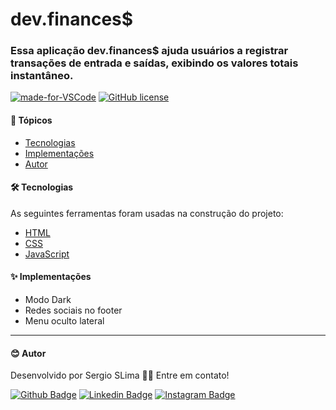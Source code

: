 # dev.finances$
### Essa aplicação dev.finances$ ajuda usuários a registrar transações de entrada e saídas, exibindo os valores totais instantâneo.
[![made-for-VSCode](https://img.shields.io/badge/Made%20for-VSCode-1f425f.svg)](https://code.visualstudio.com/)
[![GitHub license](https://img.shields.io/github/license/Naereen/StrapDown.js.svg)](https://github.com/Naereen/StrapDown.js/blob/master/LICENSE)


#### 🏁 Tópicos
<!--ts-->
   * [Tecnologias](#tecnologias)
   * [Implementações](#implementacao)
   * [Autor](#autor)   
<!--te-->

#### 🛠 Tecnologias

As seguintes ferramentas foram usadas na construção do projeto:

- [HTML](https://www.w3schools.com/html/)
- [CSS](https://www.w3schools.com/css/)
- [JavaScript](https://www.w3schools.com/js/DEFAULT.asp)


#### ✨ Implementações

- Modo Dark
- Redes sociais no footer
- Menu oculto lateral

---

#### :blush: Autor

Desenvolvido por Sergio SLima 👋🏽 Entre em contato!

[![Github Badge](https://img.shields.io/badge/-Github-000?style=flat-square&logo=Github&logoColor=white&link=https://github.com/fagnerpsantos)](https://github.com/sergio-slima)
[![Linkedin Badge](https://img.shields.io/badge/-LinkedIn-blue?style=flat-square&logo=Linkedin&logoColor=white&link=https://www.linkedin.com/in/fagnerpsantos/)](https://www.linkedin.com/in/sergio-silva-lima-b99237140/)
[![Instagram Badge](https://img.shields.io/badge/-Instagram-red?style=flat-square&labelColor=red&logo=instagram&logoColor=white&link=https://www.instagram.com/sergio_silva_/)](https://www.instagram.com/sergio_silva_/)

